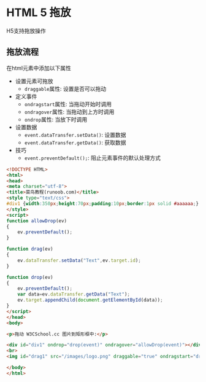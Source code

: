 # HTML 5 拖放

H5支持拖放操作


## 拖放流程

在html元素中添加以下属性
* 设置元素可拖放
    - `draggable`属性: 设置是否可以拖动
* 定义事件
    - `ondragstart`属性: 当拖动开始时调用 
    - `ondragover`属性: 当拖动到上方时调用
    - `ondrop`属性: 当放下时调用
* 设置数据
    - `event.dataTransfer.setData()`: 设置数据
    - `event.dataTransfer.getData()`: 获取数据
* 技巧
    - `event.preventDefault();`: 阻止元素事件的默认处理方式


```html
<!DOCTYPE HTML> 
<html> 
<head> 
<meta charset="utf-8"> 
<title>菜鸟教程(runoob.com)</title> 
<style type="text/css"> 
#div1 {width:350px;height:70px;padding:10px;border:1px solid #aaaaaa;} 
</style> 
<script> 
function allowDrop(ev) 
{ 
    ev.preventDefault(); 
} 

function drag(ev) 
{ 
    ev.dataTransfer.setData("Text",ev.target.id); 
} 

function drop(ev) 
{ 
    ev.preventDefault(); 
    var data=ev.dataTransfer.getData("Text"); 
    ev.target.appendChild(document.getElementById(data)); 
} 
</script> 
</head> 
<body> 

<p>拖动 W3CSchool.cc 图片到矩形框中:</p> 

<div id="div1" ondrop="drop(event)" ondragover="allowDrop(event)"></div> 
<br> 
<img id="drag1" src="/images/logo.png" draggable="true" ondragstart="drag(event)" width="336" height="69"> 

</body> 
</html>
```
